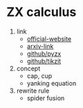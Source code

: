 # ZX calculus

1. link
   * [official-website](https://zxcalculus.com/)
   * [arxiv-link](https://arxiv.org/abs/2012.13966)
   * [github/pyzx](https://github.com/Quantomatic/pyzx)
   * [github/tikzit](https://github.com/tikzit/tikzit)
2. concept
   * cap, cup
   * yanking equation
3. rewrite rule
   * spider fusion
